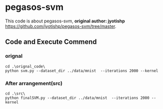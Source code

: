 # pegasos-svm
This code is about pegasos-svm, 
**original author: jyotishp**
https://github.com/jyotishp/pegasos-svm/tree/master.

## Code and Execute Commend
### orignal
```
cd .\orignal_code\ 
python svm.py --dataset_dir ../data/mnist  --iterations 2000 --kernel
```
### After arrangement(src)
```
cd .\src\ 
python finalSVM.py --dataset_dir ../data/mnist  --iterations 2000 --kernel
```
